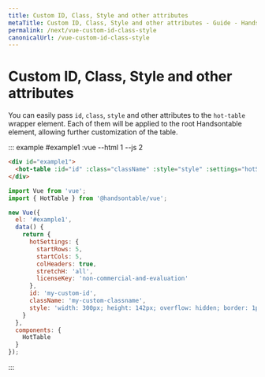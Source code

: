 ```yaml
---
title: Custom ID, Class, Style and other attributes
metaTitle: Custom ID, Class, Style and other attributes - Guide - Handsontable Documentation
permalink: /next/vue-custom-id-class-style
canonicalUrl: /vue-custom-id-class-style
---
```


# Custom ID, Class, Style and other attributes

You can easily pass `id`, `class`, `style` and other attributes to the `hot-table` wrapper element.
Each of them will be applied to the root Handsontable element, allowing further customization of the table.

::: example #example1 :vue --html 1 --js 2
```html
<div id="example1">
  <hot-table :id="id" :class="className" :style="style" :settings="hotSettings"></hot-table>
</div>
```

```js
import Vue from 'vue';
import { HotTable } from '@handsontable/vue';

new Vue({
  el: '#example1',
  data() {
    return {
      hotSettings: {
        startRows: 5,
        startCols: 5,
        colHeaders: true,
        stretchH: 'all',
        licenseKey: 'non-commercial-and-evaluation'
      },
      id: 'my-custom-id',
      className: 'my-custom-classname',
      style: 'width: 300px; height: 142px; overflow: hidden; border: 1px solid red;'
    }
  },
  components: {
    HotTable
  }
});
```
:::
